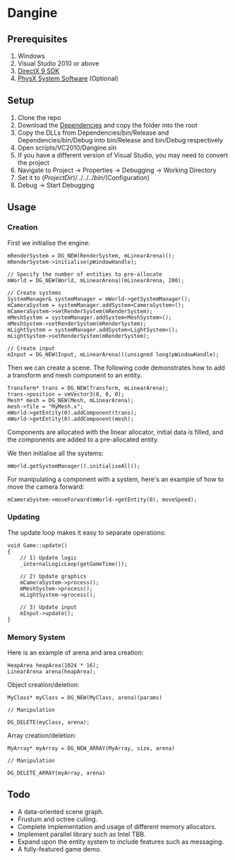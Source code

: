 Dangine
=======


Prerequisites
-------

1. Windows
2. Visual Studio 2010 or above
3. [DirectX 9 SDK](http://www.microsoft.com/en-gb/download/details.aspx?id=6812)
4. [PhysX System Software](http://www.nvidia.com/object/physx-9.13.0725-driver.html) (Optional)

Setup
-------

1. Clone the repo
2. Download the [Dependencies](https://dropbox.com/s/4egtsmsdph1f0av/Dangine-Dependencies.zip?dl=0) and copy the folder into the root
3. Copy the DLLs from Dependencies/bin/Release and Dependencies/bin/Debug into bin/Release and bin/Debug respectively
4. Open scripts/VC2010/Dangine.sln
5. If you have a different version of Visual Studio, you may need to convert the project
6. Navigate to Project -> Properties -> Debugging -> Working Directory
7. Set it to $(ProjectDir)/../../../bin/$(Configuration)
8. Debug -> Start Debugging

Usage
-------

### Creation

First we initialise the engine:

```
mRenderSystem = DG_NEW(RenderSystem, mLinearArena)();
mRenderSystem->initialise(pWindowHandle);

// Specify the number of entities to pre-allocate
mWorld = DG_NEW(World, mLinearArena)(mLinearArena, 200);

// Create systems
SystemManager& systemManager = mWorld->getSystemManager();
mCameraSystem = systemManager.addSystem<CameraSystem>();
mCameraSystem->setRenderSystem(mRenderSystem);
mMeshSystem = systemManager.addSystem<MeshSystem>();
mMeshSystem->setRenderSystem(mRenderSystem);
mLightSystem = systemManager.addSystem<LightSystem>();
mLightSystem->setRenderSystem(mRenderSystem);

// Create input
mInput = DG_NEW(Input, mLinearArena)((unsigned long)pWindowHandle);
```

Then we can create a scene. The following code demonstrates how to add a transform and
mesh component to an entity.

```
Transform* trans = DG_NEW(Transform, mLinearArena);
trans->position = vmVector3(0, 0, 0);
Mesh* mesh = DG_NEW(Mesh, mLinearArena);
mesh->file = "MyMesh.x";
mWorld->getEntity(0).addComponent(trans);
mWorld->getEntity(0).addComponent(mesh);
```

Components are allocated with the linear allocator, initial data is filled, and the
components are added to a pre-allocated entity.

We then initialise all the systems:

```
mWorld.getSystemManager().initialiseAll();
```

For manipulating a component with a system, here's an example of how to move the
camera forward:

```
mCameraSystem->moveForward(mWorld->getEntity(0), moveSpeed);
```

### Updating

The update loop makes it easy to separate operations:

```
void Game::update()
{
	// 1) Update logic
	_internalLogicLoop(getGameTime());

	// 2) Update graphics
	mCameraSystem->process();
	mMeshSystem->process();
	mLightSystem->process();

	// 3) Update input
	mInput->update();
}
```

### Memory System

Here is an example of arena and area creation:

```
HeapArea heapArea(1024 * 16);
LinearArena arena(heapArea);
```

Object creation/deletion:

```
MyClass* myClass = DG_NEW(MyClass, arena)(params)

// Manipulation

DG_DELETE(myClass, arena);
```

Array creation/deletion:

```
MyArray* myArray = DG_NEW_ARRAY(MyArray, size, arena)

// Manipulation

DG_DELETE_ARRAY(myArray, arena)
```

Todo
-------

- A data-oriented scene graph.
- Frustum and octree culling.
- Complete implementation and usage of different memory allocators.
- Implement parallel library such as Intel TBB.
- Expand upon the entity system to include features such as messaging.
- A fully-featured game demo.
